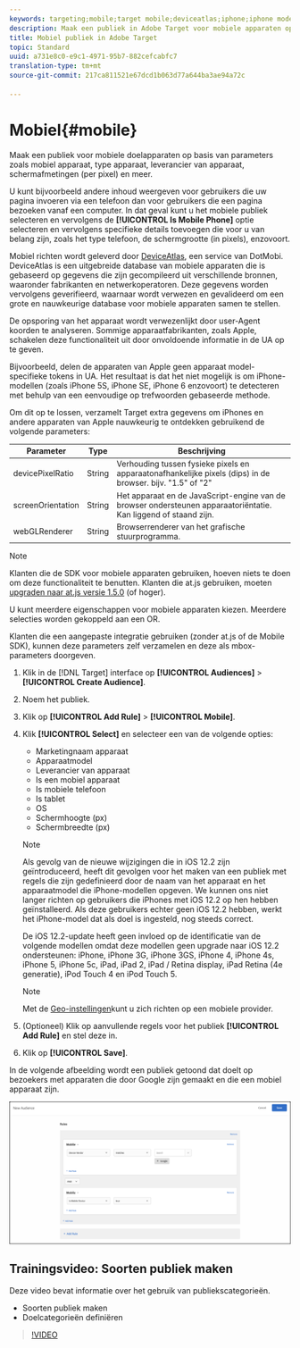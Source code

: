 ```yaml
---
keywords: targeting;mobile;target mobile;deviceatlas;iphone;iphone models;device atlas;displaywidth;display width;display height;type of device;displayheight;phone;tablet;device model
description: Maak een publiek in Adobe Target voor mobiele apparaten op basis van parameters zoals mobiel apparaat, type apparaat, leverancier van het apparaat, schermafmetingen (per pixel) en meer.
title: Mobiel publiek in Adobe Target
topic: Standard
uuid: a731e8c0-e9c1-4971-95b7-882cefcabfc7
translation-type: tm+mt
source-git-commit: 217ca811521e67dcd1b063d77a644ba3ae94a72c

---
```



# Mobiel{#mobile}

Maak een publiek voor mobiele doelapparaten op basis van parameters zoals mobiel apparaat, type apparaat, leverancier van apparaat, schermafmetingen (per pixel) en meer.

U kunt bijvoorbeeld andere inhoud weergeven voor gebruikers die uw pagina invoeren via een telefoon dan voor gebruikers die een pagina bezoeken vanaf een computer. In dat geval kunt u het mobiele publiek selecteren en vervolgens de **[!UICONTROL Is Mobile Phone]** optie selecteren en vervolgens specifieke details toevoegen die voor u van belang zijn, zoals het type telefoon, de schermgrootte (in pixels), enzovoort.

Mobiel richten wordt geleverd door [DeviceAtlas](https://deviceatlas.com/device-data/user-agent-tester), een service van DotMobi. DeviceAtlas is een uitgebreide database van mobiele apparaten die is gebaseerd op gegevens die zijn gecompileerd uit verschillende bronnen, waaronder fabrikanten en netwerkoperatoren. Deze gegevens worden vervolgens geverifieerd, waarnaar wordt verwezen en gevalideerd om een grote en nauwkeurige database voor mobiele apparaten samen te stellen.

De opsporing van het apparaat wordt verwezenlijkt door user-Agent koorden te analyseren. Sommige apparaatfabrikanten, zoals Apple, schakelen deze functionaliteit uit door onvoldoende informatie in de UA op te geven.

Bijvoorbeeld, delen de apparaten van Apple geen apparaat model-specifieke tokens in UA. Het resultaat is dat het niet mogelijk is om iPhone-modellen (zoals iPhone 5S, iPhone SE, iPhone 6 enzovoort) te detecteren met behulp van een eenvoudige op trefwoorden gebaseerde methode.

Om dit op te lossen, verzamelt Target extra gegevens om iPhones en andere apparaten van Apple nauwkeurig te ontdekken gebruikend de volgende parameters:

| Parameter | Type | Beschrijving |
|--- |--- |--- |
| devicePixelRatio | String | Verhouding tussen fysieke pixels en apparaatonafhankelijke pixels (dips) in de browser.  bijv. &quot;1.5&quot; of &quot;2&quot; |
| screenOrientation | String | Het apparaat en de JavaScript-engine van de browser ondersteunen apparaatoriëntatie. Kan liggend of staand zijn. |
| webGLRenderer | String | Browserrenderer van het grafische stuurprogramma. |

>[!NOTE]
>
>Klanten die de SDK voor mobiele apparaten gebruiken, hoeven niets te doen om deze functionaliteit te benutten. Klanten die at.js gebruiken, moeten [upgraden naar at.js versie 1.5.0](../../../c-implementing-target/c-implementing-target-for-client-side-web/target-atjs-versions.md#reference_DBB5EDB79EC44E558F9E08D4774A0F7A) (of hoger).

U kunt meerdere eigenschappen voor mobiele apparaten kiezen. Meerdere selecties worden gekoppeld aan een OR.

Klanten die een aangepaste integratie gebruiken (zonder at.js of de Mobile SDK), kunnen deze parameters zelf verzamelen en deze als mbox-parameters doorgeven.

1. Klik in de [!DNL Target] interface op **[!UICONTROL Audiences]** > **[!UICONTROL Create Audience]**.
1. Noem het publiek.
1. Klik op **[!UICONTROL Add Rule]** > **[!UICONTROL Mobile]**.
1. Klik **[!UICONTROL Select]** en selecteer een van de volgende opties:

   * Marketingnaam apparaat
   * Apparaatmodel
   * Leverancier van apparaat
   * Is een mobiel apparaat
   * Is mobiele telefoon
   * Is tablet
   * OS
   * Schermhoogte (px)
   * Schermbreedte (px)
   >[!NOTE]
   >
   >Als gevolg van de nieuwe wijzigingen die in iOS 12.2 zijn geïntroduceerd, heeft dit gevolgen voor het maken van een publiek met regels die zijn gedefinieerd door de naam van het apparaat en het apparaatmodel die iPhone-modellen opgeven. We kunnen ons niet langer richten op gebruikers die iPhones met iOS 12.2 op hen hebben geïnstalleerd. Als deze gebruikers echter geen iOS 12.2 hebben, werkt het iPhone-model dat als doel is ingesteld, nog steeds correct.
   >
   >De iOS 12.2-update heeft geen invloed op de identificatie van de volgende modellen omdat deze modellen geen upgrade naar iOS 12.2 ondersteunen: iPhone, iPhone 3G, iPhone 3GS, iPhone 4, iPhone 4s, iPhone 5, iPhone 5c, iPad, iPad 2, iPad / Retina display, iPad Retina (4e generatie), iPod Touch 4 en iPod Touch 5.

   >[!NOTE]
   >
   >Met de [Geo-instellingen](../../../c-target/c-audiences/c-target-rules/geo.md#concept_5B4D99DE685348FB877929EE0F942670)kunt u zich richten op een mobiele provider.

1. (Optioneel) Klik op aanvullende regels voor het publiek **[!UICONTROL Add Rule]** en stel deze in.
1. Klik op **[!UICONTROL Save]**.

In de volgende afbeelding wordt een publiek getoond dat doelt op bezoekers met apparaten die door Google zijn gemaakt en die een mobiel apparaat zijn.

![Doelmobiele apparaten](assets/target_mobile.png)

## Trainingsvideo: Soorten publiek maken

Deze video bevat informatie over het gebruik van publiekscategorieën.

* Soorten publiek maken
* Doelcategorieën definiëren

>[!VIDEO](https://video.tv.adobe.com/v/17392)
